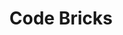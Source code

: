 ---
layout: author_page
title: "Code Bricks"
sub_title: "About the Author"
image: "/assets/images/art/codebricks.png"
primary_author: true
bio: |
  CodeBricks offers premier coding education led by AI, Software, and Algorithm experts with rich professional experience, preparing students for the future of technology.
social_accounts:
  - icon: "jam jam-instagram"
    url: "https://www.instagram.com/codebricks_nz/"
  - icon: "jam jam-facebook"
    url: "https://www.facebook.com/100069392694553/"
---